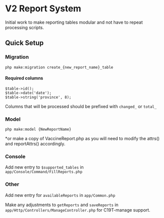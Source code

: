 # V2 Report System

Initial work to make reporting tables modular and not have to repeat processing scripts.

## Quick Setup

### Migration
```
php make:migration create_{new_report_name}_table
```
#### Required columns
```
$table->id();
$table->date('date');
$table->string('province', 8);
```
Columns that will be processed should be prefixed with `changed_` or `total_`

### Model
```
php make:model {NewReportName}
```
*or make a copy of VaccineReport.php as you will need to modify the attrs() and reportAttrs() accordingly.

### Console
Add new entry to `$supported_tables` in `app/Console/Command/FillReports.php`

### Other
Add new entry for `availableReports` in `app/Common.php`

Make any adjustments to `getReports` and `saveReports` in `app/Http/Controllers/ManageController.php` for C19T-manage support.
